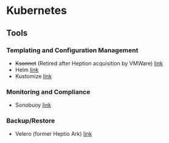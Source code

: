 # Kubernetes

## Tools

### Templating and Configuration Management

* ~~Ksonnet~~ (Retired after Heption acquisition by VMWare) [link](https://ksonnet.io/)
* Helm [link](https://helm.sh/)
* Kustomize [link](https://kustomize.io/)

### Monitoring and Compliance

* Sonobuoy [link](https://github.com/heptio/sonobuoy)

### Backup/Restore

* Velero (former Heptio Ark) [link](https://github.com/heptio/velero)
